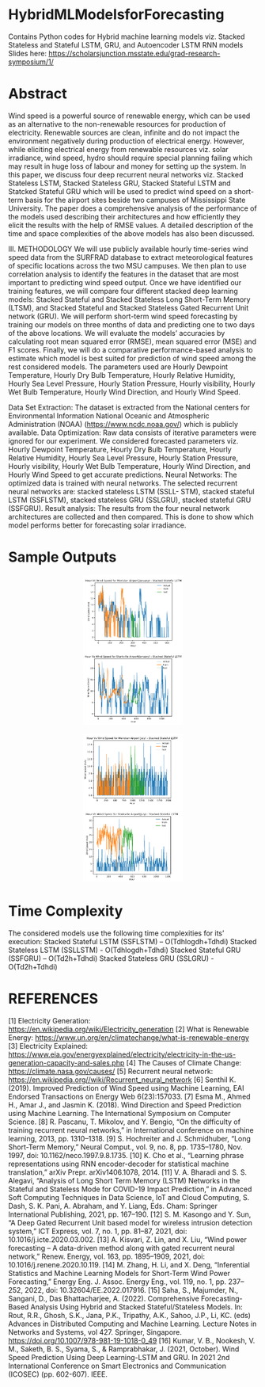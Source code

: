# HybridMLModelsforForecasting
Contains Python codes for Hybrid machine learning models viz. Stacked Stateless and Stateful LSTM, GRU, and Autoencoder LSTM RNN models
Slides here: https://scholarsjunction.msstate.edu/grad-research-symposium/1/
# Abstract
Wind speed is a powerful source of renewable energy, which can be used as an alternative to the non-renewable resources for production of electricity. Renewable sources are clean, infinite and do not impact the environment negatively during production of electrical energy. However, while eliciting electrical energy from renewable resources viz. solar irradiance, wind speed, hydro should require  special planning failing which may result in huge loss of labour and money for setting up the system. In this paper, we discuss four deep recurrent neural networks viz. Stacked Stateless LSTM, Stacked Stateless GRU, Stacked Stateful LSTM and Statcked Stateful GRU which will be used to predict wind speed on a short-term basis for the airport sites beside two campuses of Mississippi State University. The paper does a comprehensive analysis of the performance of the models used describing their architectures and how efficiently they elicit the results with the help of RMSE values. A detailed description of the time and space complexities of the above models has also been discussed.

III.	METHODOLOGY
We will use publicly available hourly time-series wind speed data from the SURFRAD database to extract meteorological features of specific locations across the two MSU campuses. We then plan to use correlation analysis to identify the features in the dataset that are most important to predicting wind speed output. Once we have identified our training features, we will compare four different stacked deep learning models: Stacked Stateful and Stacked Stateless Long Short-Term Memory (LTSM), and Stacked Stateful and Stacked Stateless Gated Recurrent Unit network (GRU). We will perform short-term wind speed forecasting by training our models on three months of data and predicting one to two days of the above locations. We will evaluate the models’ accuracies by calculating root mean squared error (RMSE), mean squared error (MSE) and F1 scores. Finally, we will do a comparative performance-based analysis to estimate which model is best suited for prediction of wind speed among the rest considered models. The parameters used are Hourly Dewpoint Temperature, Hourly Dry Bulb Temperature, Hourly Relative Humidity, Hourly Sea Level Pressure, Hourly Station Pressure, Hourly visibility, Hourly Wet Bulb Temperature, Hourly Wind Direction, and Hourly Wind Speed.

Data Set Extraction: The dataset is extracted from the National centers for Environmental Information National Oceanic and Atmospheric Administration (NOAA) (https://www.ncdc.noaa.gov/) which is publicly available.
Data Optimization: Raw data consists of iterative parameters were ignored for our experiment. We considered forecasted parameters viz. Hourly Dewpoint Temperature, Hourly Dry Bulb Temperature, Hourly Relative Humidity, Hourly Sea Level Pressure, Hourly Station Pressure, Hourly visibility, Hourly Wet Bulb Temperature, Hourly Wind Direction, and  Hourly Wind Speed to get accurate predictions.
Neural Networks: The optimized data is trained with neural networks. The selected recurrent neural networks are: stacked stateless LSTM (SSLL- STM), stacked stateful LSTM (SSFLSTM), stacked stateless GRU (SSLGRU), stacked stateful GRU (SSFGRU).
Result analysis: The results from the four neural network architectures are collected and then compared. This is done to show which model performs better for forecasting solar irradiance.

# Sample Outputs

<p align="center">
  <img width="40%" src="sample1.png">
 </p>

 <p align="center">
  <img width="40%" src="sample2.png">
 </p>
  

# Time Complexity
The considered models use the following time complexities for its’ execution:
Stacked Stateful LSTM (SSFLSTM) – O(Tdhlogdh+Tdhdi) 
Stacked Stateless LSTM (SSLLSTM) - O(Tdhlogdh+Tdhdi) 
Stacked Stateful GRU (SSFGRU) – O(Td2h+Tdhdi) 
Stacked Stateless GRU (SSLGRU) - O(Td2h+Tdhdi)

# REFERENCES

[1]	Electricity Generation: https://en.wikipedia.org/wiki/Electricity_generation
[2]	What is Renewable Energy: https://www.un.org/en/climatechange/what-is-renewable-energy
[3]	Electricity Explained: https://www.eia.gov/energyexplained/electricity/electricity-in-the-us-generation-capacity-and-sales.php
[4]	The Causes of Climate Change: https://climate.nasa.gov/causes/
[5]	Recurrent neural network: https://en.wikipedia.org//wiki/Recurrent_neural_network
[6]	Senthil K. (2019). Improved Prediction of Wind Speed using Machine Learning, EAI Endorsed Transactions on Energy Web 6(23):157033.
[7]	Esma M., Ahmed H., Amar J., and Jasmin K. (2018). Wind Direction and Speed Prediction using Machine Learning. The International Symposium on Computer Science.
[8]	R. Pascanu, T. Mikolov, and Y. Bengio, “On the difficulty of training recurrent neural networks,” in International conference on machine learning, 2013, pp. 1310–1318.
[9]	S. Hochreiter and J. Schmidhuber, “Long Short-Term Memory,” Neural Comput., vol. 9, no. 8, pp. 1735–1780, Nov. 1997, doi: 10.1162/neco.1997.9.8.1735.
[10]	K. Cho et al., “Learning phrase representations using RNN encoder-decoder for statistical machine translation,” arXiv Prepr. arXiv1406.1078, 2014.
[11]	V. A. Bharadi and S. S. Alegavi, “Analysis of Long Short Term Memory (LSTM) Networks in the Stateful and Stateless Mode for COVID-19 Impact Prediction,” in Advanced Soft Computing Techniques in Data Science, IoT and Cloud Computing, S. Dash, S. K. Pani, A. Abraham, and Y. Liang, Eds. Cham: Springer International Publishing, 2021, pp. 167–190.
[12]	S. M. Kasongo and Y. Sun, “A Deep Gated Recurrent Unit based model for wireless intrusion detection system,” ICT Express, vol. 7, no. 1, pp. 81–87, 2021, doi: 10.1016/j.icte.2020.03.002.
[13]	A. Kisvari, Z. Lin, and X. Liu, “Wind power forecasting – A data-driven method along with gated recurrent neural network,” Renew. Energy, vol. 163, pp. 1895–1909, 2021, doi: 10.1016/j.renene.2020.10.119.
[14]	M. Zhang, H. Li, and X. Deng, “Inferential Statistics and Machine Learning Models for Short-Term Wind Power Forecasting,” Energy Eng. J. Assoc. Energy Eng., vol. 119, no. 1, pp. 237–252, 2022, doi: 10.32604/EE.2022.017916.
[15]	Saha, S., Majumder, N., Sangani, D., Das Bhattacharjee, A. (2022). Comprehensive Forecasting-Based Analysis Using Hybrid and Stacked Stateful/Stateless Models. In: Rout, R.R., Ghosh, S.K., Jana, P.K., Tripathy, A.K., Sahoo, J.P., Li, KC. (eds) Advances in Distributed Computing and Machine Learning. Lecture Notes in Networks and Systems, vol 427. Springer, Singapore. https://doi.org/10.1007/978-981-19-1018-0_49
[16]	Kumar, V. B., Nookesh, V. M., Saketh, B. S., Syama, S., & Ramprabhakar, J. (2021, October). Wind Speed Prediction Using Deep Learning-LSTM and GRU. In 2021 2nd International Conference on Smart Electronics and Communication (ICOSEC) (pp. 602-607). IEEE.

